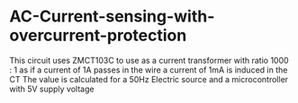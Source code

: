 # AC-Current-sensing-with-overcurrent-protection
This circuit uses ZMCT103C to use as a current transformer with ratio 1000 : 1 as if a current of 1A passes in the wire a current of 1mA is induced in the CT
The value is calculated for a 50Hz Electric source and a microcontroller with  5V supply voltage

